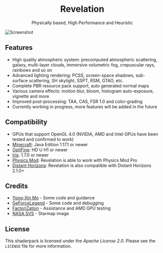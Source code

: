 <h1 align = "center"> Revelation </h1>
<p  align = "center"> Physically based, High Performance and Heuristic </p>

![Screenshot](https://github.com/user-attachments/assets/261a14fb-6740-409f-ba89-882e3b93833f)

## Features
* High quality atmospheric system: precomputed atmospheric scattering, galaxy, multi-layer clouds, immersive volumetric fog, crepuscular rays, rainbows and so on
* Advanced lighting rendering: PCSS, screen-space shadows, sub-surface scattering, SH skylight, SSPT, RSM, GTAO, etc.
* Complete PBR resource pack support, auto generated normal maps
* Various camera effects: motion blur, bloom, histogram auto-exposure, vignette and more
* Improved post-processing: TAA, CAS, FSR 1.0 and color-grading
* Currently working in progress, more features will be added in the future

## Compatibility
* GPUs that support OpenGL 4.0 (NVIDIA, AMD and Intel GPUs have been tested and confirmed to work)
* [Minecraft](https://www.minecraft.net/en-us/download): Java Edition 1.17.1 or newer
* [OptiFine](https://optifine.net/home): HD U H1 or newer
* [Iris](https://irisshaders.dev/download): 1.7.0 or newer
* [Physics Mod](https://www.patreon.com/Haubna?utm_source=campaign-search-results): Revelation is able to work with Physics Mod Pro
* [Distant Horizons](https://www.curseforge.com/minecraft/mc-mods/distant-horizons): Revelation is also compatible with Distant Horizons 2.1.0+

## Credits
* [Yong-Xin Mo](https://github.com/moyongxin) - Some code and guidance
* [GeForceLegend](https://github.com/GeForceLegend) - Some code and debugging
* [FactoriZation](https://github.com/FactoriZation000) - Assistance and AMD GPU testing
* [NASA SVS](https://svs.gsfc.nasa.gov/4856) - Starmap image

## License
This shaderpack is licensed under the *Apache License 2.0*.
Please see the `LICENSE` file for more information.

